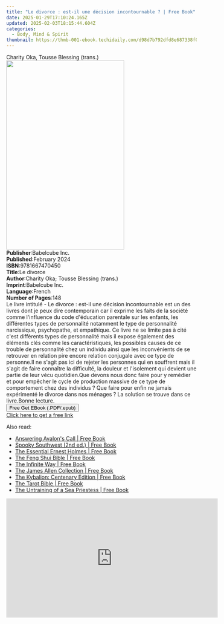 ```yaml
---
title: "Le divorce : est-il une décision incontournable ? | Free Book"
date: 2025-01-29T17:10:24.165Z
updated: 2025-02-03T18:15:44.604Z
categories:
  - Body, Mind & Spirit
thumbnail: https://thmb-001-ebook.techidaily.com/d98d7b792dfd8e687338f0b728d651e19989a308362e5c403538b2352e25d676.jpg
---
```

<main id="book-container">
  <div class="flex flex-col">
    <div class="book-brief flex-1 py-6 px-4 sm:p-6 md:py-10 md:px-8">
      <!-- brief-->
      <div class="book-brief-main">Charity Oka, Tousse Blessing (trans.)</div>
    </div>
    <div
      class="book-meta-info flex-1 grid gap-4 col-start-1 col-end-3 row-start-1 sm:mb-6 sm:grid-cols-4 lg:gap-6 lg:col-start-2 lg:row-end-6 lg:row-span-6 lg:mb-0"
    >
      <div
        class="book-meta-info-left place-content-center mt-4 p-4 text-sm leading-6 col-start-2 col-span-2 dark:text-slate-400"
      >
        <img
          class="w-full h-500 object-cover rounded-lg sm:h-255 sm:col-span-2 lg:col-span-full"
          src="https://img-001-ebook.techidaily.com/68d928a1126e9cfc8c6cf9c5968ba876b13cb3ce17f295c4c043935461c0b0e8.jpg"
          alt=""
          width="312"
          height="500"
        />
      </div>
      <div
        class="book-meta-info-right mt-2 col-start-1 row-start-2 col-span-3 self-center"
      >
        <!-- meta data  -->
        <div class="flex flex-col px-4 md:px-8">
          <div class="flex-1">
            <strong>Publisher</strong>:<span class="px-2">Babelcube Inc.</span>
          </div>
          <div class="flex-1">
            <strong>Published</strong>:<span class="px-2">February 2024</span>
          </div>
          <div class="flex-1">
            <strong>ISBN</strong>:<span class="px-2">9781667470450</span>
          </div>
          <div class="flex-1">
            <strong>Title</strong>:<span class="px-2">Le divorce</span>
          </div>
          <div class="flex-1">
            <strong>Author</strong>:<span class="px-2"
              >Charity Oka; Tousse Blessing (trans.)</span
            >
          </div>
          <div class="flex-1">
            <strong>Imprint</strong>:<span class="px-2">Babelcube Inc.</span>
          </div>
          <div class="flex-1">
            <strong>Language</strong>:<span class="px-2">French</span>
          </div>
          <div class="flex-1">
            <strong>Number of Pages</strong>:<span class="px-2">148</span>
          </div>
        </div>
      </div>
    </div>
    <div class="book-description flex-1 py-6 px-4 sm:p-6 md:py-10 md:px-8">
      <div class="book-description-main">
        <div accordion-content="" id="description">
          Le livre intitulé - Le divorce : est-il une décision incontournable
          est un des livres dont je peux dire contemporain car il exprime les
          faits de la société comme l'influence du code d'éducation parentale
          sur les enfants, les différentes types de personnalité notamment le
          type de personnalité narcissique, psychopathe, et empathique. Ce livre
          ne se limite pas à cité c'est différents types de personnalité mais il
          expose également des éléments clés comme les caractéristiques, les
          possibles causes de ce trouble de personnalité chez un individu ainsi
          que les inconvénients de se retrouver en relation pire encore relation
          conjugale avec ce type de personne.Il ne s'agit pas ici de rejeter les
          personnes qui en souffrent mais il s'agit de faire connaître la
          difficulté, la douleur et l'isolement qui devient une partie de leur
          vécu quotidien.Que devons nous donc faire pour y remédier et pour
          empêcher le cycle de production massive de ce type de comportement
          chez des individus ? Que faire pour enfin ne jamais expérimenté le
          divorce dans nos ménages ? La solution se trouve dans ce livre.Bonne
          lecture.
        </div>
      </div>
    </div>
    <div class="book-excerpts flex-1 py-6 px-4 sm:p-6 md:py-10 md:px-8"></div>
    <div
      class="book-about-author flex-1 py-6 px-4 sm:p-6 md:py-10 md:px-8"
    ></div>
    <div class="book-free-get flex-1 py-6 px-4 sm:p-6 md:py-10 md:px-8">
      <button
        id="btn-free-get"
        class="bg-blue-500 hover:bg-blue-700 text-white font-bold py-2 px-4 rounded"
      >
        Free Get EBook (.PDF/.epub)
      </button>
      <div id="countdown-display" class="px-2 text-lg mt-2"></div>
      <a
        id="free-link"
        class="hidden bg-blue-500 hover:bg-blue-700 text-white font-bold py-2 px-4 rounded"
        href="https://www.ebooks.com/en-us/book/211278185/le-divorce-est-il-une-d-cision-incontournable/charity-oka/"
        target="_blank"
        >Click here to get a free link</a
      >
    </div>
    <script>
      let countdownTime = 0;
      let countdownInterval = null;
      document
        .getElementById('btn-free-get')
        .addEventListener('click', startCountdown);
      function startCountdown() {
        countdownTime = new Date().getTime() + 60000 * 3;
        countdownInterval = setInterval(updateCountdown, 1000);
        document.getElementById('btn-free-get').disabled = true;
        document
          .getElementById('btn-free-get')
          .classList.add('bg-gray-500', 'cursor-not-allowed');
      }
      function updateCountdown() {
        let currentTime = new Date().getTime();
        let timeLeft = countdownTime - currentTime;
        let secondsLeft = Math.floor(timeLeft / 1000);
        document.getElementById('countdown-display').innerHTML =
          `Remaining time: ${secondsLeft} seconds.`;
        if (secondsLeft <= 0) {
          clearInterval(countdownInterval);
          document.getElementById('btn-free-get').classList.add('hidden');
          document.getElementById('free-link').classList.remove('hidden');
          document.getElementById('countdown-display').innerHTML = '';
        }
      }
    </script>
  </div>
</main>

<ins class="adsbygoogle"
      style="display:block"
      data-ad-client="ca-pub-7571918770474297"
      data-ad-slot="8358498916"
      data-ad-format="auto"
      data-full-width-responsive="true"></ins>
    

<span class="atpl-alsoreadstyle">Also read:</span>
<div><ul>
<li><a href="https://novels-ebooks.techidaily.com/95766128-9781785355097-answering-avalons-call/"><u>Answering Avalon's Call | Free Book</u></a></li>
<li><a href="https://novels-ebooks.techidaily.com/95767853-9781493028009-spooky-southwest-2nd-ed/"><u>Spooky Southwest (2nd ed.) | Free Book</u></a></li>
<li><a href="https://novels-ebooks.techidaily.com/95766313-9781101666739-the-essential-ernest-holmes/"><u>The Essential Ernest Holmes | Free Book</u></a></li>
<li><a href="https://novels-ebooks.techidaily.com/95767263-9781841814834-the-feng-shui-bible/"><u>The Feng Shui Bible | Free Book</u></a></li>
<li><a href="https://novels-ebooks.techidaily.com/95766504-9781515415855-the-infinite-way/"><u>The Infinite Way | Free Book</u></a></li>
<li><a href="https://novels-ebooks.techidaily.com/95766507-9781515415817-the-james-allen-collection/"><u>The James Allen Collection | Free Book</u></a></li>
<li><a href="https://novels-ebooks.techidaily.com/95766300-9781524705695-the-kybalion-centenary-edition/"><u>The Kybalion: Centenary Edition | Free Book</u></a></li>
<li><a href="https://novels-ebooks.techidaily.com/95762367-9781841814315-the-tarot-bible/"><u>The Tarot Bible | Free Book</u></a></li>
<li><a href="https://novels-ebooks.techidaily.com/95766766-9781618521149-the-untraining-of-a-sea-priestess/"><u>The Untraining of a Sea Priestess | Free Book</u></a></li>
</ul></div>

<!-- affiliate ads begin -->
<iframe width="560" height="315" src="https://www.youtube.com/embed/FLlUft1ZxI0?si=pBd5QdHEE27qsNlN" title="YouTube video player" frameborder="0" allow="accelerometer; autoplay; clipboard-write; encrypted-media; gyroscope; picture-in-picture; web-share" referrerpolicy="strict-origin-when-cross-origin" allowfullscreen></iframe>
<!-- affiliate ads end -->

